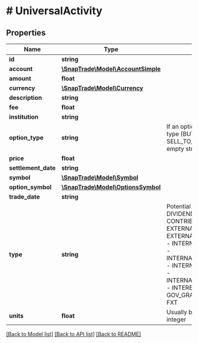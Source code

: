 # # UniversalActivity

## Properties

Name | Type | Description | Notes
------------ | ------------- | ------------- | -------------
**id** | **string** |  | [optional]
**account** | [**\SnapTrade\Model\AccountSimple**](AccountSimple.md) |  | [optional]
**amount** | **float** |  | [optional]
**currency** | [**\SnapTrade\Model\Currency**](Currency.md) |  | [optional]
**description** | **string** |  | [optional]
**fee** | **float** |  | [optional]
**institution** | **string** |  | [optional]
**option_type** | **string** | If an option transaction, then it&#39;s type (BUY_TO_OPEN, SELL_TO_CLOSE, etc), otherwise empty string | [optional]
**price** | **float** |  | [optional]
**settlement_date** | **string** |  | [optional]
**symbol** | [**\SnapTrade\Model\Symbol**](Symbol.md) |  | [optional]
**option_symbol** | [**\SnapTrade\Model\OptionsSymbol**](OptionsSymbol.md) |  | [optional]
**trade_date** | **string** |  | [optional]
**type** | **string** | Potential values include - DIVIDEND - BUY - SELL - CONTRIBUTION - WITHDRAWAL - EXTERNAL_ASSET_TRANSFER_IN - EXTERNAL_ASSET_TRANSFER_OUT - INTERNAL_CASH_TRANSFER_IN - INTERNAL_CASH_TRANSFER_OUT - INTERNAL_ASSET_TRANSFER_IN - INTERNAL_ASSET_TRANSFER_OUT - INTEREST - REBATE - GOV_GRANT - TAX - FEE - REI - FXT | [optional]
**units** | **float** | Usually but not necessarily an integer | [optional]

[[Back to Model list]](../../README.md#models) [[Back to API list]](../../README.md#endpoints) [[Back to README]](../../README.md)
